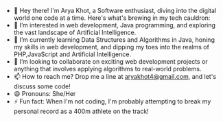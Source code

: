 - 👋 Hey there! I'm Arya Khot, a Software enthusiast, diving into the digital world one code at a time. Here's what's brewing in my tech cauldron:
- 👀 I’m interested in web development, Java programming, and exploring the vast landscape of Artificial Intelligence.
- 🌱 I’m currently learning Data Structures and Algorithms in Java, honing my skills in web development, and dipping my toes into the realms of PHP,JavaScript and Artificial Intelligence.
- 💞️ I’m looking to collaborate on exciting web development projects or anything that involves applying algorithms to real-world problems.
- 📫 How to reach me? Drop me a line at aryakhot4@gmail.com, and let's discuss some code!
- 😄 Pronouns: She/Her
- ⚡ Fun fact: When I'm not coding, I'm probably attempting to break my personal record as a 400m athlete on the track!

<!---
Aryakhot/Aryakhot is a ✨ special ✨ repository because its `README.md` (this file) appears on your GitHub profile.
You can click the Preview link to take a look at your changes.
--->
